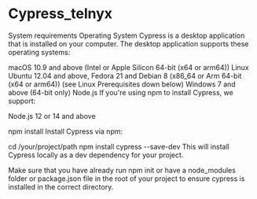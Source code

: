 # Cypress_telnyx
System requirements
Operating System
Cypress is a desktop application that is installed on your computer.
The desktop application supports these operating systems:

macOS 10.9 and above (Intel or Apple Silicon 64-bit (x64 or arm64))
Linux Ubuntu 12.04 and above, Fedora 21 and Debian 8 (x86_64 or Arm 64-bit (x64 or arm64)) 
(see Linux Prerequisites down below)
Windows 7 and above (64-bit only)
Node.js
If you're using npm to install Cypress, we support:

Node.js 12 or 14 and above


 npm install
Install Cypress via npm:

cd /your/project/path
npm install cypress --save-dev
This will install Cypress locally as a dev dependency for your project.

Make sure that you have already run npm init or have a node_modules folder or package.json file 
in the root of your project to ensure cypress is installed in the correct directory.
